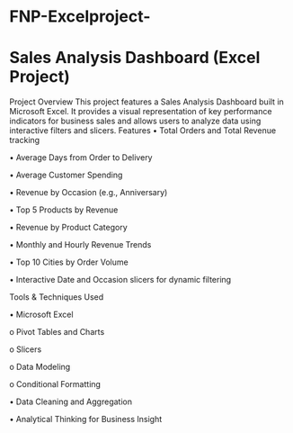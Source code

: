 # FNP-Excelproject-
# Sales Analysis Dashboard (Excel Project)
Project Overview
This project features a Sales Analysis Dashboard built in Microsoft Excel. It provides a visual representation of key performance indicators for business sales and allows users to analyze data using interactive filters and slicers.
Features
•	Total Orders and Total Revenue tracking

•	Average Days from Order to Delivery

•	Average Customer Spending

•	Revenue by Occasion (e.g., Anniversary)

•	Top 5 Products by Revenue

•	Revenue by Product Category

•	Monthly and Hourly Revenue Trends

•	Top 10 Cities by Order Volume

•	Interactive Date and Occasion slicers for dynamic filtering

Tools & Techniques Used

•	Microsoft Excel

o	Pivot Tables and Charts

o	Slicers

o	Data Modeling

o	Conditional Formatting

•	Data Cleaning and Aggregation

•	Analytical Thinking for Business Insight
